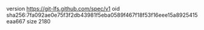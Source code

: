 version https://git-lfs.github.com/spec/v1
oid sha256:7fa092ae0e75f3f2db43981f5eba0589f467f18f53f16eee15a8925415eaa667
size 2180
